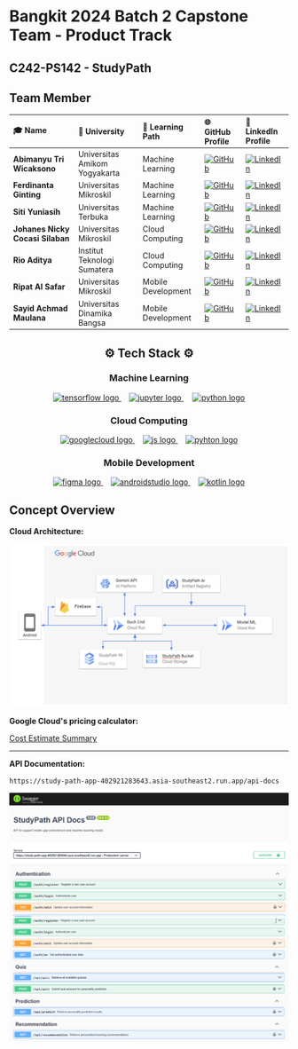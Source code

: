 # Bangkit 2024 Batch 2 Capstone Team - Product Track
## C242-PS142 - StudyPath
## Team Member
| 🎓 **Name** | 🏫 **University** | 📂 **Learning Path** | 🌐 **GitHub Profile** | 🔗 **LinkedIn Profile** |
|:-|:-|:-|:-|:-|
| **Abimanyu Tri Wicaksono** | Universitas Amikom Yogyakarta | Machine Learning | [![GitHub](https://img.shields.io/badge/GitHub-24292e?style=for-the-badge&logo=github&logoColor=white)](https://github.com/mozaa86) | [![LinkedIn](https://img.shields.io/badge/LinkedIn-0a66c2?style=for-the-badge&logo=linkedin&logoColor=white)](https://www.linkedin.com/in/abimanyu-tri-wicaksono-24814b305) |
| **Ferdinanta Ginting** | Universitas Mikroskil | Machine Learning | [![GitHub](https://img.shields.io/badge/GitHub-24292e?style=for-the-badge&logo=github&logoColor=white)](https://github.com/ferdinann) | [![LinkedIn](https://img.shields.io/badge/LinkedIn-0a66c2?style=for-the-badge&logo=linkedin&logoColor=white)](https://www.linkedin.com/in/ferdinanta) |
| **Siti Yuniasih** | Universitas Terbuka | Machine Learning | [![GitHub](https://img.shields.io/badge/GitHub-24292e?style=for-the-badge&logo=github&logoColor=white)](https://github.com/junefile) | [![LinkedIn](https://img.shields.io/badge/LinkedIn-0a66c2?style=for-the-badge&logo=linkedin&logoColor=white)](https://www.linkedin.com/in/siti-yuniasih-ba7266252) |
| **Johanes Nicky Cocasi Silaban** | Universitas Mikroskil | Cloud Computing | [![GitHub](https://img.shields.io/badge/GitHub-24292e?style=for-the-badge&logo=github&logoColor=white)](https://github.com/apanyaclay) | [![LinkedIn](https://img.shields.io/badge/LinkedIn-0a66c2?style=for-the-badge&logo=linkedin&logoColor=white)](https://www.linkedin.com/in/johanes-nicky-cocasi-silaban) |
| **Rio Aditya** | Institut Teknologi Sumatera | Cloud Computing | [![GitHub](https://img.shields.io/badge/GitHub-24292e?style=for-the-badge&logo=github&logoColor=white)](https://github.com/RioAditya1605) | [![LinkedIn](https://img.shields.io/badge/LinkedIn-0a66c2?style=for-the-badge&logo=linkedin&logoColor=white)](https://www.linkedin.com/in/rio-aditya-a621612a6) |
| **Ripat Al Safar** | Universitas Mikroskil | Mobile Development | [![GitHub](https://img.shields.io/badge/GitHub-24292e?style=for-the-badge&logo=github&logoColor=white)](https://github.com/Ripat-2345) | [![LinkedIn](https://img.shields.io/badge/LinkedIn-0a66c2?style=for-the-badge&logo=linkedin&logoColor=white)](https://www.linkedin.com/in/ripat-al-safar) |
| **Sayid Achmad Maulana** | Universitas Dinamika Bangsa | Mobile Development | [![GitHub](https://img.shields.io/badge/GitHub-24292e?style=for-the-badge&logo=github&logoColor=white)](https://github.com/SoloKode) | [![LinkedIn](https://img.shields.io/badge/LinkedIn-0a66c2?style=for-the-badge&logo=linkedin&logoColor=white)](https://www.linkedin.com/in/sayid-achmad) |


<h2 align="center">⚙️ Tech Stack ⚙️</h2>

<h3 align="center">Machine Learning</h3>

<div align="center">
  <a href="https://www.tensorflow.org/" target="_blank">
    <img src="https://cdn.jsdelivr.net/gh/devicons/devicon/icons/tensorflow/tensorflow-original.svg" height="40" alt="tensorflow logo"  />
  </a>
  <img width="10" />
  <a href="https://www.jupyter.org/" target="_blank">
    <img src="https://cdn.jsdelivr.net/gh/devicons/devicon/icons/jupyter/jupyter-original.svg" height="40" alt="jupyter logo"  />
  </a>
  <img width="12" />
  <a href="https://www.python.org/" target="_blank">
    <img src="https://cdn.jsdelivr.net/gh/devicons/devicon/icons/python/python-original.svg" height="40" alt="python logo"  />
  </a>
</div>

###

<h3 align="center">Cloud Computing</h3>

<div align="center">
  <a href="https://cloud.google.com/" target="_blank">
    <img src="https://cdn.jsdelivr.net/gh/devicons/devicon/icons/googlecloud/googlecloud-original.svg" height="40" alt="googlecloud logo"  />
  </a>
  <img width="10" />
  <a href="https://www.javascript.com/" target="_blank">
    <img src="https://cdn.jsdelivr.net/gh/devicons/devicon@latest/icons/javascript/javascript-original.svg" height="40" alt="js logo"  />
  </a>
  <img width="10" />
  <a href="https://www.python.org/" target="_blank">
    <img src="https://cdn.jsdelivr.net/gh/devicons/devicon@latest/icons/python/python-original.svg" height="40" alt="pyhton logo"  />
  </a>
</div>

###

<h3 align="center">Mobile Development</h3>

<div align="center">
  <a href="https://www.figma.com/" target="_blank">
    <img src="https://cdn.jsdelivr.net/gh/devicons/devicon/icons/figma/figma-original.svg" height="40" alt="figma logo" />
  </a>
  <img width="10" />
  <a href="https://developer.android.com/studio" target="_blank">
    <img src="https://cdn.jsdelivr.net/gh/devicons/devicon/icons/androidstudio/androidstudio-original.svg" height="40" alt="androidstudio logo" />
  </a>
  <img width="10" />
  <a href="https://kotlinlang.org/" target="_blank" width="10">
    <img src="https://cdn.jsdelivr.net/gh/devicons/devicon/icons/kotlin/kotlin-original.svg" height="40" alt="kotlin logo" />
  </a>
</div>

## Concept Overview

**Cloud Architecture:**

![Swagger](../assets/cloud-architecture.png)

**Google Cloud's pricing calculator:**

[Cost Estimate Summary](https://cloud.google.com/products/calculator/?hl=id&dl=CjhDaVJsTlRSbFpqUXdNUzB4TlRNMExUUTBPV1V0T0dSbE55MHhNR013TTJSa04yRTNaVGNRQVE9PRAJGiQxNjY0MjNGQS1CQ0Q0LTQyREUtOUE1Ni0wRDRGMEYxNTRGNjA)

---

**API Documentation:**
```
https://study-path-app-402921283643.asia-southeast2.run.app/api-docs
```

![Swagger](../assets/api-docs-2.png)
![Swagger](../assets/api-docs-1.png)
